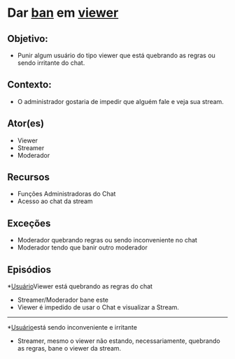 # Dar [ban](Ban) em [viewer](Viewer)

## Objetivo:
* Punir algum usuário do tipo viewer que está quebrando as regras ou sendo irritante do chat.
## Contexto:
* O administrador gostaria de impedir que alguém fale e veja sua stream.
## Ator(es)
* Viewer 
* Streamer
* Moderador
## Recursos
* Funções Administradoras do Chat
* Acesso ao chat da stream
## Exceções
* Moderador quebrando regras ou sendo inconveniente no chat
* Moderador tendo que banir outro moderador
## Episódios
*[Usuário](User)Viewer está quebrando as regras do chat
* Streamer/Moderador bane este
* Viewer é impedido de usar o Chat e visualizar a Stream.
-------
*[Usuário](User)está sendo inconveniente e irritante
* Streamer, mesmo o viewer não estando, necessariamente, quebrando as regras, bane o viewer da stream.